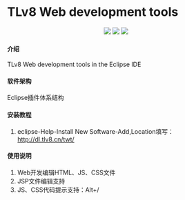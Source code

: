 # TLv8 Web development tools

<p align="center">  
  <a href="#"><img src='https://img.shields.io/badge/jdk-11+-redviolet.svg'/></a>
  <a href='../../releases'><img src='https://img.shields.io/badge/Eclipse-4.30+-violet.svg'></img></a>
  <a href='LICENSE'><img src='https://img.shields.io/badge/License-EPL2.0-blue.svg'></img></a>
</p>

#### 介绍
TLv8 Web development tools in the Eclipse IDE

#### 软件架构
Eclipse插件体系结构


#### 安装教程

1.  eclipse-Help-Install New Software-Add,Location填写：http://dl.tlv8.cn/twt/


#### 使用说明

1.  Web开发编辑HTML、JS、CSS文件
2.  JSP文件编辑支持
3.  JS、CSS代码提示支持：Alt+/


